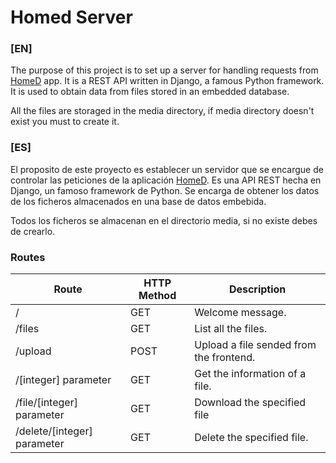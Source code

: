 # Homed Server

### [EN]
The purpose of this project is to set up a server for handling requests from [HomeD](https://github.com/R0zark/homed-app) app. It is a REST API written in Django, a famous Python framework. It is used to obtain data from files stored in an embedded database.

All the files are storaged in the media directory, if media directory doesn't exist you must to create it.

### [ES]

El proposito de este proyecto es establecer un servidor que se encargue de controlar las peticiones de la aplicación [HomeD](https://github.com/R0zark/homed-app). Es una API REST hecha en Django, un famoso framework de Python. Se encarga de obtener los datos de los ficheros almacenados en una base de datos embebida.

Todos los ficheros se almacenan en el directorio media, si no existe debes de crearlo.
### Routes

Route | HTTP Method | Description 
------------ | ------------- |-----------
/ | GET | Welcome message.
/files | GET | List all the files.
/upload| POST| Upload a file sended from the frontend.
/[integer] parameter | GET | Get the information of a file.
/file/[integer] parameter | GET | Download the specified file 
/delete/[integer] parameter | GET | Delete the specified file.
